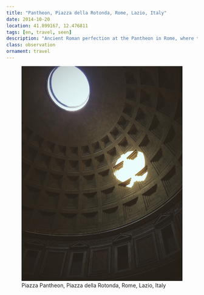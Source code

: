 ```yaml
---
title: "‎⁨Pantheon, ‎⁨Piazza della Rotonda⁩, ⁨Rome⁩, ⁨Lazio⁩, ⁨Italy⁩"
date: 2014-10-20
location: 41.899167, 12.476811
tags: [en, travel, seen]
description: "Ancient Roman perfection at the Pantheon in Rome, where two millennia of architectural mastery converge in eternal stone and space." 
class: observation
ornament: travel
---
```


<figure>
  <img src="/assets/img/2014-10-20-piazza-pantheon-piazza-della-rotonda-rome-lazio-italy.jpeg" alt="‎⁨Piazza Pantheon, ‎⁨Piazza della Rotonda⁩, ⁨Rome⁩, ⁨Lazio⁩, ⁨Italy⁩">
  <figcaption>‎⁨Piazza Pantheon, ‎⁨Piazza della Rotonda⁩, ⁨Rome⁩, ⁨Lazio⁩, ⁨Italy⁩</figcaption>
</figure>
